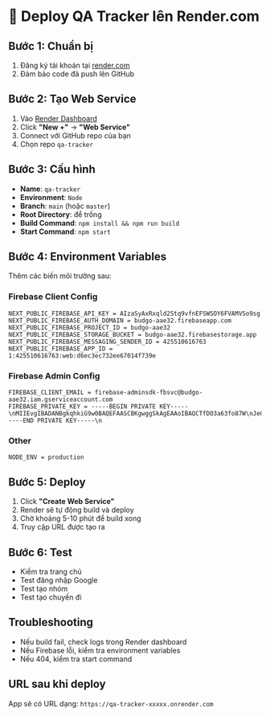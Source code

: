 # 🚀 Deploy QA Tracker lên Render.com

## Bước 1: Chuẩn bị
1. Đăng ký tài khoản tại [render.com](https://render.com)
2. Đảm bảo code đã push lên GitHub

## Bước 2: Tạo Web Service
1. Vào [Render Dashboard](https://dashboard.render.com)
2. Click **"New +"** → **"Web Service"**
3. Connect với GitHub repo của bạn
4. Chọn repo `qa-tracker`

## Bước 3: Cấu hình
- **Name**: `qa-tracker`
- **Environment**: `Node`
- **Branch**: `main` (hoặc `master`)
- **Root Directory**: để trống
- **Build Command**: `npm install && npm run build`
- **Start Command**: `npm start`

## Bước 4: Environment Variables
Thêm các biến môi trường sau:

### Firebase Client Config
```
NEXT_PUBLIC_FIREBASE_API_KEY = AIzaSyAxRxqld2Stq9vfnEFSWSOY6FVAMVSo9sg
NEXT_PUBLIC_FIREBASE_AUTH_DOMAIN = budgo-aae32.firebaseapp.com
NEXT_PUBLIC_FIREBASE_PROJECT_ID = budgo-aae32
NEXT_PUBLIC_FIREBASE_STORAGE_BUCKET = budgo-aae32.firebasestorage.app
NEXT_PUBLIC_FIREBASE_MESSAGING_SENDER_ID = 425510616763
NEXT_PUBLIC_FIREBASE_APP_ID = 1:425510616763:web:d6ec3ec732ee67014f739e
```

### Firebase Admin Config
```
FIREBASE_CLIENT_EMAIL = firebase-adminsdk-fbsvc@budgo-aae32.iam.gserviceaccount.com
FIREBASE_PRIVATE_KEY = -----BEGIN PRIVATE KEY-----\nMIIEvgIBADANBgkqhkiG9w0BAQEFAASCBKgwggSkAgEAAoIBAQCTfDO3a63fo87W\nJeGtE+WTx0cG75u0ezJk7kfI6HWBetUXwvhxcLfd5aDGELa2pnBlB1jV3G3o9EGd\nvYZ9AkqWxxZqGKp0DFKCAU44AJf+pmnO7GyhO7D7Z9ibQWe4YD8GwZXgz5qRGudZ\nWi+tHwj1UyOtlgNJ9NOhoaLnCc8Qobzcz5YhpOC3Y8mpbZ0pInt7ZSKFG49NOQtj\nQM8Rx5hBFvFy6+VAfy9n+U8oKjtjJepl9qczrm9xiVE9sx55OkYJ87HI5L85ICjl\nPwLiLYENxN+9tbMKHPxiLMUkoFuwiPU3I4ug2zSOsHvYuUSWOQGeblqTxhcriMQJ\nLHgY6D/5AgMBAAECggEAI0/0JAEcrvTOI7kLOUEP0Vu/1lnNap+qt77TojeCVv+d\ngOR2TtcBtxfxcCr1THM6av4g14fBKys8gLOtvUWsrUA6zilcuo9uu+DrJP6DZf3b\nTKeP9OTRYciB9N5qopssyAXSyHJ8nCyYYuz0iFtrbi27V6cY337GoycL1YykLuNl\nlCh7a6iv9cDlitFMYAWOrR8H78bL2FIcSYOGLdkZXPMznN4bDymn86VGJKKzTr7u\nCRqPJ0cVcFLRZsvKCUVuq6H0hYkTjxuNgUMfcu3PczGoiIJbsd+RMw9eghyUZ4ZM\nbA46f3rxd6tkYVsKfc20deBIa0FqAkKg/o3404AotwKBgQDPBtK0wdZ9TMd+HgK+\njXxKxw35wIwuwvw0JMjsuEp+xmV6/QtTdwIkr+KerJQN1WiXmvOOOJ3tmPTjHvL3\nXG/4AeA8o62uMC/zzmFKxAQ+vmuUVjG9ZAwaakLCw6w5weXg7+Ww9hFl1kFu/R9+\nh+DPo28msxCDJk4gOkil8REs1wKBgQC2X6Ys4ke52htKfzmUgpuAQFlDTGZFRK5l\nhXS/povFYpIx4Yy/FpZq1Nj3eApvvA1/KwepRav0/ugcryGikms1ShlYOltwNgnB\nECq4c5BNxVeWAhTYjEKbuValmR13GcT5PUEwiynaKcw/Eevaz4nT92lwM0OCt0rJ\nghTdTIYPrwKBgQCPMbb4E8LZ9AtgLj3Ts2UvC7Oc9hOAHJn5LyBSq73LJkr24KO+\n3Wf8HDPxcIkPcHbhtemUi5Cg0NVBaxy+/47qydFh4Ay3mNjyF+OvpRkSlP8wINZS\nmyrL8oeu000CvhzUktoapniuKZ4kuKvaBv32YKL275ASRqJvJCEvtigdDQKBgGZO\n4C0bv7sOFPNEzet3HX7kGm87g7/mGKORK358ErrnYjYjXs6wAC/sOc8SA2DNMREe\n9YxUKEQnX9T/ljHaS9Q4PmGVU0huuCgbRqv1AIXwaAMaJdGZVaCAZ5A8hiATT8G2\nUETIPPFLM25KQnKcrKhBil/MElpZMtY6aDQBQs+3AoGBAML6A0DaxdqIMnRMmujv\noT6SCcEY3h0Tm9lhENnEz32X6ifNcDJ2UJanAcagaIkJTj7LRj8YDZk84qIX0qGp\nnakl9v5Mh68JSUy/aAhSyJtJcYvsD4roYmQ7OSUCNoKqADY41rKA6qC7QwRlfRmP\nO4He5EHRskRFbzigAzFbVI0q\n-----END PRIVATE KEY-----\n
```

### Other
```
NODE_ENV = production
```

## Bước 5: Deploy
1. Click **"Create Web Service"**
2. Render sẽ tự động build và deploy
3. Chờ khoảng 5-10 phút để build xong
4. Truy cập URL được tạo ra

## Bước 6: Test
- Kiểm tra trang chủ
- Test đăng nhập Google
- Test tạo nhóm
- Test tạo chuyến đi

## Troubleshooting
- Nếu build fail, check logs trong Render dashboard
- Nếu Firebase lỗi, kiểm tra environment variables
- Nếu 404, kiểm tra start command

## URL sau khi deploy
App sẽ có URL dạng: `https://qa-tracker-xxxxx.onrender.com`
